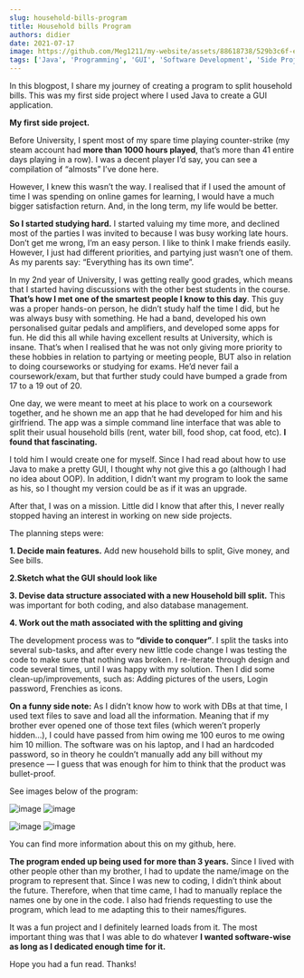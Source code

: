 ```yaml
---
slug: household-bills-program
title: Household bills Program
authors: didier
date: 2021-07-17
image: https://github.com/Meg1211/my-website/assets/88618738/529b3c6f-e8d2-446f-8c22-2db738ce4769
tags: ['Java', 'Programming', 'GUI', 'Software Development', 'Side Project']
---
```


In this blogpost, I share my journey of creating a program to split household bills. This was my first side project where I used Java to create a GUI application.

<!-- truncate -->

**My first side project.**

Before University, I spent most of my spare time playing counter-strike (my steam account had **more than 1000 hours played**, that’s more than 41 entire days playing in a row). I was a decent player I’d say, you can see a compilation of “almosts” I’ve done here.

However, I knew this wasn’t the way. I realised that if I used the amount of time I was spending on online games for learning, I would have a much bigger satisfaction return. And, in the long term, my life would be better.

**So I started studying hard.** I started valuing my time more, and declined most of the parties I was invited to because I was busy working late hours. Don’t get me wrong, I’m an easy person. I like to think I make friends easily. However, I just had different priorities, and partying just wasn’t one of them. As my parents say: “Everything has its own time”.

In my 2nd year of University, I was getting really good grades, which means that I started having discussions with the other best students in the course. **That’s how I met one of the smartest people I know to this day**. This guy was a proper hands-on person, he didn’t study half the time I did, but he was always busy with something. He had a band, developed his own personalised guitar pedals and amplifiers, and developed some apps for fun. He did this all while having excellent results at University, which is insane. That’s when I realised that he was not only giving more priority to these hobbies in relation to partying or meeting people, BUT also in relation to doing courseworks or studying for exams. He’d never fail a coursework/exam, but that further study could have bumped a grade from 17 to a 19 out of 20.

One day, we were meant to meet at his place to work on a coursework together, and he shown me an app that he had developed for him and his girlfriend. The app was a simple command line interface that was able to split their usual household bills (rent, water bill, food shop, cat food, etc). **I found that fascinating.**

I told him I would create one for myself. Since I had read about how to use Java to make a pretty GUI, I thought why not give this a go (although I had no idea about OOP). In addition, I didn’t want my program to look the same as his, so I thought my version could be as if it was an upgrade.

After that, I was on a mission. Little did I know that after this, I never really stopped having an interest in working on new side projects.

The planning steps were:

**1. Decide main features.**
  Add new household bills to split, Give money, and See bills.

**2.Sketch what the GUI should look like**

**3. Devise data structure associated with a new Household bill split.**
  This was important for both coding, and also database management.

**4. Work out the math associated with the splitting and giving**

The development process was to **“divide to conquer”**. I split the tasks into several sub-tasks, and after every new little code change I was testing the code to make sure that nothing was broken. I re-iterate through design and code several times, until I was happy with my solution. Then I did some clean-up/improvements, such as: Adding pictures of the users, Login password, Frenchies as icons.

**On a funny side note:** As I didn’t know how to work with DBs at that time, I used text files to save and load all the information. Meaning that if my brother ever opened one of those text files (which weren’t properly hidden…), I could have passed from him owing me 100 euros to me owing him 10 million. The software was on his laptop, and I had an hardcoded password, so in theory he couldn’t manually add any bill without my presence — I guess that was enough for him to think that the product was bullet-proof.

See images below of the program:

![image](https://github.com/Meg1211/my-website/assets/88618738/ff24caed-7828-474e-bc47-8e38ca8ddd7b) ![image](https://github.com/Meg1211/my-website/assets/88618738/efdb69f2-b97d-42b7-8dea-4bf96703a70d)

![image](https://github.com/Meg1211/my-website/assets/88618738/529b3c6f-e8d2-446f-8c22-2db738ce4769) ![image](https://github.com/Meg1211/my-website/assets/88618738/14878302-0ba0-407b-974b-d06424a6af69)

You can find more information about this on my github, here.

**The program ended up being used for more than 3 years.** Since I lived with other people other than my brother, I had to update the name/image on the program to represent that. Since I was new to coding, I didn’t think about the future. Therefore, when that time came, I had to manually replace the names one by one in the code. I also had friends requesting to use the program, which lead to me adapting this to their names/figures.

It was a fun project and I definitely learned loads from it. The most important thing was that I was able to do whatever **I wanted software-wise as long as I dedicated enough time for it.**

Hope you had a fun read. Thanks!
